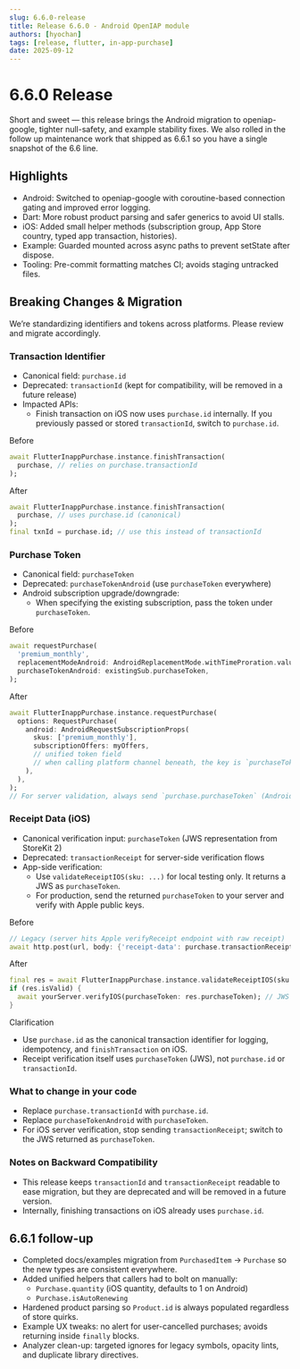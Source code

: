 ```yaml
---
slug: 6.6.0-release
title: Release 6.6.0 - Android OpenIAP module
authors: [hyochan]
tags: [release, flutter, in-app-purchase]
date: 2025-09-12
---
```


# 6.6.0 Release

Short and sweet — this release brings the Android migration to openiap-google,
tighter null-safety, and example stability fixes. We also rolled in the follow
up maintenance work that shipped as 6.6.1 so you have a single snapshot of the
6.6 line.

## Highlights

- Android: Switched to openiap-google with coroutine-based connection gating and improved error logging.
- Dart: More robust product parsing and safer generics to avoid UI stalls.
- iOS: Added small helper methods (subscription group, App Store country, typed app transaction, histories).
- Example: Guarded mounted across async paths to prevent setState after dispose.
- Tooling: Pre-commit formatting matches CI; avoids staging untracked files.

## Breaking Changes & Migration

We’re standardizing identifiers and tokens across platforms. Please review and migrate accordingly.

### Transaction Identifier

- Canonical field: `purchase.id`
- Deprecated: `transactionId` (kept for compatibility, will be removed in a future release)
- Impacted APIs:
  - Finish transaction on iOS now uses `purchase.id` internally. If you previously passed or stored `transactionId`, switch to `purchase.id`.

Before

```dart
await FlutterInappPurchase.instance.finishTransaction(
  purchase, // relies on purchase.transactionId
);
```

After

```dart
await FlutterInappPurchase.instance.finishTransaction(
  purchase, // uses purchase.id (canonical)
);
final txnId = purchase.id; // use this instead of transactionId
```

### Purchase Token

- Canonical field: `purchaseToken`
- Deprecated: `purchaseTokenAndroid` (use `purchaseToken` everywhere)
- Android subscription upgrade/downgrade:
  - When specifying the existing subscription, pass the token under `purchaseToken`.

Before

```dart
await requestPurchase(
  'premium_monthly',
  replacementModeAndroid: AndroidReplacementMode.withTimeProration.value,
  purchaseTokenAndroid: existingSub.purchaseToken,
);
```

After

```dart
await FlutterInappPurchase.instance.requestPurchase(
  options: RequestPurchase(
    android: AndroidRequestSubscriptionProps(
      skus: ['premium_monthly'],
      subscriptionOffers: myOffers,
      // unified token field
      // when calling platform channel beneath, the key is `purchaseToken`
    ),
  ),
);
// For server validation, always send `purchase.purchaseToken` (Android)
```

### Receipt Data (iOS)

- Canonical verification input: `purchaseToken` (JWS representation from StoreKit 2)
- Deprecated: `transactionReceipt` for server-side verification flows
- App-side verification:
  - Use `validateReceiptIOS(sku: ...)` for local testing only. It returns a JWS as `purchaseToken`.
  - For production, send the returned `purchaseToken` to your server and verify with Apple public keys.

Before

```dart
// Legacy (server hits Apple verifyReceipt endpoint with raw receipt)
await http.post(url, body: {'receipt-data': purchase.transactionReceipt});
```

After

```dart
final res = await FlutterInappPurchase.instance.validateReceiptIOS(sku: productId);
if (res.isValid) {
  await yourServer.verifyIOS(purchaseToken: res.purchaseToken); // JWS
}
```

Clarification

- Use `purchase.id` as the canonical transaction identifier for logging, idempotency, and `finishTransaction` on iOS.
- Receipt verification itself uses `purchaseToken` (JWS), not `purchase.id` or `transactionId`.

### What to change in your code

- Replace `purchase.transactionId` with `purchase.id`.
- Replace `purchaseTokenAndroid` with `purchaseToken`.
- For iOS server verification, stop sending `transactionReceipt`; switch to the JWS returned as `purchaseToken`.

### Notes on Backward Compatibility

- This release keeps `transactionId` and `transactionReceipt` readable to ease migration, but they are deprecated and will be removed in a future version.
- Internally, finishing transactions on iOS already uses `purchase.id`.

## 6.6.1 follow-up

- Completed docs/examples migration from `PurchasedItem` → `Purchase` so the new
  types are consistent everywhere.
- Added unified helpers that callers had to bolt on manually:
  - `Purchase.quantity` (iOS quantity, defaults to 1 on Android)
  - `Purchase.isAutoRenewing`
- Hardened product parsing so `Product.id` is always populated regardless of
  store quirks.
- Example UX tweaks: no alert for user-cancelled purchases; avoids returning
  inside `finally` blocks.
- Analyzer clean-up: targeted ignores for legacy symbols, opacity lints, and
  duplicate library directives.
